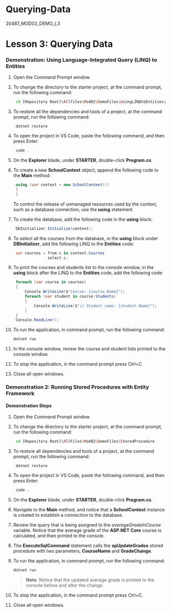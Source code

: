 # Querying-Data
20487_MOD02_DEMO_L3

# Lesson 3: Querying Data

### Demonstration: Using Language-Integrated Query (LINQ) to Entities

1. Open the Command Prompt window.

2. To change the directory to the starter project, at the command prompt, run the following command:

   ```bash
    cd [Repository Root]\Allfiles\Mod02\DemoFiles\UsingLINQtoEntities\Starter
   ```

3. To restore all the dependencies and tools of a project, at the command prompt, run the following command:

   ```base
    dotnet restore
   ```

4. To open the project in VS Code, paste the following command, and then press Enter:

   ```bash
    code .
   ```

5. On the **Explorer** blade, under **STARTER**, double-click **Program.cs**.

6. To create a new **SchoolContext** object, append the following code to the **Main** method:

   ```cs
    using (var context = new SchoolContext())
    {
    }
   ```

    To control the release of unmanaged resources used by the context, such as a database connection, use the **using** statement.

7. To create the database, add the following code in the **using** block:

   ```cs
    DbInitializer.Initialize(context);
   ```

8. To select all the courses from the database, in the **using** block under **DBInitializer**, add the following LINQ to the **Entities** code:

   ```cs
    var courses = from c in context.Courses
                  select c;
   ```

9. To print the courses and students list to the console window, in the **using** block after the LINQ to the **Entities** code, add the following code:

   ```cs
    foreach (var course in courses)
    {
        Console.WriteLine($"Course: {course.Name}");
        foreach (var student in course.Students)
        {
            Console.WriteLine($"\t Student name: {student.Name}");
        }
    }
    Console.ReadLine();
   ```

10. To run the application, in command prompt, run the following command:

    ```bash
    dotnet run
    ```

11. In the console window, review the course and student lists printed to the console window.

12. To stop the application, in the command prompt press Ctrl+C.

13. Close all open windows.

### Demonstration 2: Running Stored Procedures with Entity Framework

#### Demonstration Steps

1. Open the Command Prompt window.

2. To change the directory to the starter project, at the command prompt, run the following command:

   ```bash
    cd [Repository Root]\AllFiles\Mod02\DemoFiles\StoredProcedure
   ```

3. To restore all dependencies and tools of a project, at the command prompt, run the following command:

   ```base
    dotnet restore
   ```

4. To open the project in VS Code, paste the following command, and then press Enter:

   ```bash
    code .
   ```

5. On the **Explorer** blade, under **STARTER**, double-click **Program.cs**.

6. Navigate to the **Main** method, and notice that a **SchoolContext** instance is created to establish a connection to the database.

7. Review the query that is being assigned to the *averageGradeInCourse* variable. Notice that the average grade of the **ASP.NET Core** course is calculated, and then printed to the console.

8. The **ExecuteSqlCommand** statement calls the **spUpdateGrades** stored procedure with two parameters, **CourseName** and **GradeChange**.

9. To run the application, in command prompt, run the following command:

   ```bash
   dotnet run
   ```

   >**Note**: Notice that the updated average grade is printed to the console before and after the change.

10. To stop the application, in the command prompt press Ctrl+C.

11. Close all open windows.
